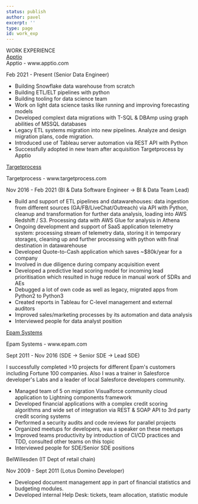 ```yaml
---
status: publish
author: pavel
excerpt: ''
type: page
id: work_exp
---
```


<div class="section-header">WORK EXPERIENCE</div>
<a  class="no-print" href="https://apptio.com">Apptio</a>
<div class="print-only company-header">Apptio - www.apptio.com</div>
<p>Feb 2021 - Present (<span class="job-title">Senior Data Engineer</span>)</p>

- Building Snowflake data warehouse from scratch
- Building ETL/ELT pipelines with python
- Building tooling for data science team
- Work on light data science tasks like running and improving forecasting models
- Developed complext data migrations with T-SQL & DBAmp using graph abilities of MSSQL databases
- Legacy ETL systems migration into new pipelines. Analyze and design migration plans, code migration.
- Introduced use of Tableau server automation via REST API with Python
- Successfully adopted in new team after acquisition Targetprocess by Apptio

<a class="no-print" href="https://targetprocess.com">Targetprocess</a>
<div class="print-only company-header">Targetprocess - www.targetprocess.com</div>
<p>Nov 2016 - Feb 2021 (<span class="job-title">BI & Data Software Engineer → BI & Data Team Lead</span>)</p>

- Build and support of ETL pipelines and datawarehouses: data ingestion from different sources (GA/FB/LiveChat/Outreach) via API with Python, cleanup and transformation for further data analysis, loading into AWS Redshift / S3. Processing data with AWS Glue for analysis in Athena
- Ongoing development and support of SaaS application telemetry system: processing stream of telemetry data, storing it in temporary storages, cleaning up and further processing with python with final destination in datawarehouse
- Developed Quote-to-Cash application which saves ~$80k/year for a company
- Involved in due diligence during company acquisition event
- Developed a predictive lead scoring model for incoming lead prioritisation which resulted in huge reduce in manual work of SDRs and AEs
- Debugged a lot of own code as well as legacy, migrated apps from Python2 to Python3
- Created reports in Tableau for C-level management and external auditors
- Improved sales/marketing processes by its automation and data analysis
- Interviewed people for data analyst position

<a class="no-print" href="https://epam.com">Epam Systems</a>
<div class="print-only company-header">Epam Systems - www.epam.com</div>
<p>Sept 2011 - Nov 2016 (<span class="job-title">SDE → Senior SDE → Lead SDE</span>)</p>

I successfully completed >10 projects for different Epam's customers including Fortune 100 companies. Also I was a trainer in Salesforce developer's Labs and a leader of local Salesforce developers community.

- Managed team of 5 on migration Visualforce community cloud application to Lightning components framework
- Developed financial applications with a complex credit scoring algorithms and wide set of integration via REST & SOAP API to 3rd party credit scoring systems
- Performed a security audits and code reviews for parallel projects
- Organized meetups for developers, was a speaker on these meetups
- Improved teams productivity by introduction of CI/CD practices and TDD, consulted other teams on this topic
- Interviewed people for SDE/Senior SDE positions


<div class="company-header">BelWillesden (IT Dept of retail chain)</div>
<p>Nov 2009 - Sept 2011 (<span class="job-title">Lotus Domino Developer</span>)</p>

- Developed document management app in part of financial statistics and budgeting modules.
- Developed internal Help Desk: tickets, team allocation, statistic module
